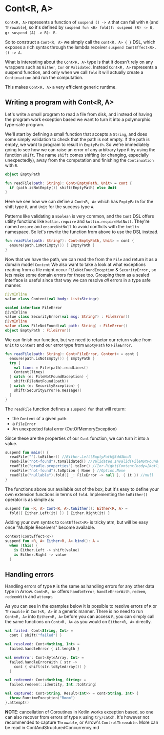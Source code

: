 # Cont<R, A>

`Cont<R, A>` represents a function of `suspend () -> A` that can fail with `R` (and `Throwable`), so it's defined
by `suspend fun <B> fold(f: suspend (R) -> B, g: suspend (A) -> B): B`.

So to construct a `Cont<R, A>` we simply call the `cont<R, A> { }` DSL, which exposes a rich syntax through the lambda
receiver `suspend ContEffect<R>.() -> A`.

What is interesting about the `Cont<R, A>` type is that it doesn't rely on any wrappers such as `Either`, `Ior`
or `Validated`. Instead `Cont<R, A>` represents a suspend function, and only when we call `fold` it will actually create
a `Continuation` and run the computation.

This makes `Cont<R, A>` a very efficient generic runtime.

## Writing a program with Cont<R, A>

Let's write a small program to read a file from disk, and instead of having the program work exception based we want to
turn it into a polymorphic type-safe program.

We'll start by defining a small function that accepts a `String`, and does some simply validation to check that the path
is not empty. If the path is empty, we want to program to result in `EmptyPath`. So we're immediately going to see how
we can raise an error of any arbitrary type `R` by using the function `shift`. The name `shift` comes shifting (or
changing, especially unexpectedly), away from the computation and finishing the `Continuation` with `R`.

```kotlin
object EmptyPath

fun readFile(path: String): Cont<EmptyPath, Unit> = cont {
  if (path.isNotEmpty()) shift(EmptyPath) else Unit
}
```

Here we see how we can define a `Cont<R, A>` which has `EmptyPath` for the shift type `R`, and `Unit` for the success
type `A`.

Patterns like validating a `Boolean` is very common, and the `Cont` DSL offers utility functions like `kotlin.require`
and `kotlin.requireNotNull`. They're named `ensure` and `ensureNotNull` to avoid conflicts with the `kotlin` namespace.
So let's rewrite the function from above to use the DSL instead.

```kotlin
fun readFile(path: String?): Cont<EmptyPath, Unit> = cont {
  ensure(path.isNotEmpty()) { EmptyPath }
}
```

Now that we have the path, we can read the from the `File` and return it as a domain model `Content`
We also want to take a look at what exceptions reading from a file might occur `FileNotFoundException` & `SecurityError`
, so lets make some domain errors for those too. Grouping them as a sealed interface is useful since that way we can
resolve *all* errors in a type safe manner.

```kotlin
@JvmInline
value class Content(val body: List<String>)

sealed interface FileError
@JvmInline
value class SecurityError(val msg: String?) : FileError()
@JvmInline
value class FileNotFound(val path: String) : FileError()
object EmptyPath : FileError()
```

We can finish our function, but we need to refactor our return value from `Unit` to `Content` and our error type
from `EmptyPath` to `FileError`.

```kotlin
fun readFile(path: String): Cont<FileError, Content> = cont {
  ensure(path.isNotEmpty()) { EmptyPath }
  try {
    val lines = File(path).readLines()
    Content(lines)
  } catch (e: FileNotFoundException) {
    shift(FileNotFound(path))
  } catch (e: SecurityException) {
    shift(SecurityError(e.message))
  }
}
```

The `readFile` function defines a `suspend fun` that will return:

- the `Content` of a given `path`
- a `FileError`
- An unexpected fatal error (OutOfMemoryException)

Since these are the properties of our `Cont` function, we can turn it into a value.

```kotlin
suspend fun main() {
  readFile("").toEither() //Either.Left(EmptyPath@3dd3bcd)
  readFile("not-found").toValidated() //Validated.Invalid(FileNotFound(path=not-found)) 
  readFile("gradle.properties").toIor() //Ior.Right(Content(body=[kotlin.code.style=official]))
  readFile("not-found").toOption { None } //Option.None
  readFile("nullable").fold({ _: FileError -> null }, { it }) //null
}
```

The functions above our available out of the box, but it's easy to define your own extension functions in terms
of `fold`. Implementing the `toEither()` operator is as simple as:

```kotlin
suspend fun <R, A> Cont<R, A>.toEither(): Either<R, A> =
  fold({ Either.Left(it) }) { Either.Right(it) }
```

Adding your own syntax to `ContEffect<R>` is tricky atm, but will be easy once "Multiple Receivers" become available.

```kotlin
context(ContEffect<R>)
suspend fun <R, A> Either<R, A>.bind(): A =
  when (this) {
    is Either.Left -> shift(value)
    is Either.Right -> value
  }
```

## Handling errors

Handling errors of type `R` is the same as handling errors for any other data type in Arrow.
`Cont<R, A>` offers `handleError`, `handleErrorWith`, `redeem`, `redeemWith` and `attempt`.

As you can see in the examples below it is possible to resolve errors of `R` or `Throwable` in `Cont<R, A>` in a generic manner.
There is no need to run `Cont<R, A>` into `Either<R, A>` before you can access `R`,
you can simply call the same functions on `Cont<R, A>` as you would on `Either<R, A>` directly.

```kotlin
val failed: Cont<String, Int> =
  cont { shift("failed") }

val resolved: Cont<Nothing, Int> =
  failed.handleError { it.length }

val newError: Cont<ByteArray, Int> =
  failed.handleErrorWith { str ->
    cont { shift(str.toByteArray()) }
  }

val redeemed: Cont<Nothing, String> =
  failed.redeem(::identity, Int::toString)

val captured: Cont<String, Result<Int>> = cont<String, Int> {
  throw RuntimeException("Boom")
}.attempt()
```

**NOTE**:
cancellation of Coroutines in Kotlin works exception based, so one can also recover from errors of type `R`
using `try/catch`. It's however not recommended to capture `Throwable`, or Arrow's `ControlThrowable`. More can be read
in ContAndStructuredConcurrency.md
